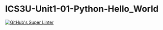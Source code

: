 # ICS3U-Unit1-01-Python-Hello_World

[![GitHub's Super Linter](https://github.com/Rodas-Nega1/ICS3U-Unit1-01-Python-Hello_World/workflows/GitHub's%20Super%20Linter/badge.svg)](https://github.com/Rodas-Nega1/ICS3U-Unit1-01-Python-Hello_World/actions)
